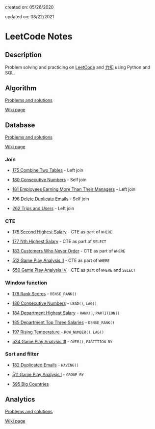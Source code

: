 created on: 05/26/2020

updated on: 03/22/2021

# LeetCode Notes

## Description

Problem solving and practicing on [LeetCode](https://leetcode.com/) and [力扣](https://leetcode-cn.com/) using Python and SQL.

## Algorithm

[Problems and solutions](https://github.com/tong-jin-nyu/leetcode-notes/tree/master/algorithm)

[Wiki page](https://github.com/tong-jin-nyu/leetcode-notes/wiki/Algorithm)

## Database

[Problems and solutions](https://github.com/tong-jin-nyu/LeetCode-notes/tree/master/database)

[Wiki page](https://github.com/tong-jin-nyu/leetcode-notes/wiki/Database)

### Join

- [175 Combine Two Tables](https://github.com/tong-jin-nyu/leetcode-notes/blob/master/database/175%20Combine%20Two%20Tables.md) - Left join

- [180 Consecutive Numbers](https://github.com/tong-jin-nyu/leetcode-notes/blob/master/database/180%20Consecutive%20Numbers.md) - Self join

- [181 Employees Earning More Than Their Managers](https://github.com/tong-jin-nyu/leetcode-notes/blob/master/database/181%20Employees%20Earning%20More%20Than%20Their%20Managers.md) - Left join

- [196 Delete Duplicate Emails](https://github.com/tong-jin-nyu/leetcode-notes/blob/master/database/196%20Delete%20Duplicate%20Emails.md) - Self join

- [262 Trips and Users](https://github.com/tong-jin-nyu/leetcode-notes/blob/master/database/262%20Trips%20and%20Users.md) - Left join

### CTE

- [176 Second Highest Salary](https://github.com/tong-jin-nyu/leetcode-notes/blob/master/database/176%20Second%20Highest%20Salary.md) - CTE as part of `WHERE`

- [177 Nth Highest Salary](https://github.com/tong-jin-nyu/leetcode-notes/blob/master/database/177%20Nth%20Highest%20Salary.md) - CTE as part of `SELECT`

- [183 Customers Who Never Order](https://github.com/tong-jin-nyu/leetcode-notes/blob/master/database/183%20Customers%20Who%20Never%20Order.md) - CTE as part of `WHERE`

- [512 Game Play Analysis II](https://github.com/tong-jin-nyu/leetcode-notes/blob/master/database/512%20Game%20Play%20Analysis%20II.md) - CTE as part of `WHERE`

- [550 Game Play Analysis IV](https://github.com/tong-jin-nyu/leetcode-notes/blob/master/database/550%20Game%20Play%20Analysis%20IV.md) - CTE as part of `WHERE` and `SELECT`

### Window function

- [178 Rank Scores](https://github.com/tong-jin-nyu/leetcode-notes/blob/master/database/178%20Rank%20Scores.md) - `DENSE_RANK()`

- [180 Consecutive Numbers](https://github.com/tong-jin-nyu/leetcode-notes/blob/master/database/180%20Consecutive%20Numbers.md) - `LEAD()`, `LAG()`

- [184 Department Highest Salary](https://github.com/tong-jin-nyu/leetcode-notes/blob/master/database/184%20Department%20Highest%20Salary.md) - `RANK()`, `PARTITION()`

- [185 Department Top Three Salaries](https://github.com/tong-jin-nyu/leetcode-notes/blob/master/database/185%20Department%20Top%20Three%20Salaries.md) - `DENSE_RANK()`

- [197 Rising Temperature](https://github.com/tong-jin-nyu/leetcode-notes/blob/master/database/197%20Rising%20Temperature.md) - `ROW_NUMBER()`, `LAG()`

- [534 Game Play Analysis III](https://github.com/tong-jin-nyu/leetcode-notes/blob/master/database/534%20Game%20Play%20Analysis%20III.md) - `OVER()`, `PARTITION BY`

### Sort and filter

- [182 Duplicated Emails](https://github.com/tong-jin-nyu/leetcode-notes/blob/master/database/182%20Duplicated%20Emails.md) - `HAVING()`

- [511 Game Play Analysis I](https://github.com/tong-jin-nyu/leetcode-notes/blob/master/database/511%20Game%20Play%20Analysis%20I.md) - `GROUP BY`

- [595 Big Countries](https://github.com/tong-jin-nyu/leetcode-notes/blob/master/database/595%20Big%20Countries.md)

## Analytics

[Problems and solutions](https://github.com/tong-jin-nyu/LeetCode-notes/tree/master/analytics)

[Wiki page](https://github.com/tong-jin-nyu/leetcode-notes/wiki/Analytics)
